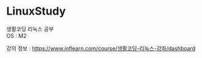 # LinuxStudy

생활코딩 리눅스 공부 </br>
OS : M2

강의 정보 : https://www.inflearn.com/course/생활코딩-리눅스-강좌/dashboard
